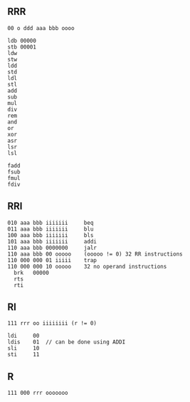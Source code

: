 RRR
---

    00 o ddd aaa bbb oooo

    ldb 00000
    stb 00001
    ldw
    stw
    ldd
    std
    ldl
    stl
    add
    sub
    mul
    div
    rem
    and
    or
    xor
    asr
    lsr
    lsl
    
    fadd
    fsub
    fmul
    fdiv

RRI
---

    010 aaa bbb iiiiiii     beq
    011 aaa bbb iiiiiii     blu
    100 aaa bbb iiiiiii     bls
    101 aaa bbb iiiiiii     addi
    110 aaa bbb 0000000     jalr
    110 aaa bbb 00 ooooo    (ooooo != 0) 32 RR instructions
    110 000 000 01 iiiii    trap
    110 000 000 10 ooooo    32 no operand instructions
      brk   00000
      rts
      rti

RI
--

    111 rrr oo iiiiiiii (r != 0)

    ldi     00
    ldis    01  // can be done using ADDI
    sli     10
    sti     11

R
-

    111 000 rrr ooooooo
